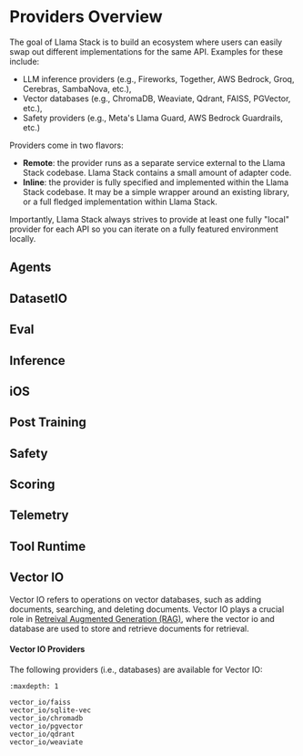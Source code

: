 # Providers Overview

The goal of Llama Stack is to build an ecosystem where users can easily swap out different implementations for the same API. Examples for these include:
- LLM inference providers (e.g., Fireworks, Together, AWS Bedrock, Groq, Cerebras, SambaNova, etc.),
- Vector databases (e.g., ChromaDB, Weaviate, Qdrant, FAISS, PGVector, etc.),
- Safety providers (e.g., Meta's Llama Guard, AWS Bedrock Guardrails, etc.)

Providers come in two flavors:
- **Remote**: the provider runs as a separate service external to the Llama Stack codebase. Llama Stack contains a small amount of adapter code.
- **Inline**: the provider is fully specified and implemented within the Llama Stack codebase. It may be a simple wrapper around an existing library, or a full fledged implementation within Llama Stack.

Importantly, Llama Stack always strives to provide at least one fully "local" provider for each API so you can iterate on a fully featured environment locally.

## Agents

## DatasetIO

## Eval

## Inference

## iOS

## Post Training

## Safety

## Scoring

## Telemetry

## Tool Runtime

## Vector IO

Vector IO refers to operations on vector databases, such as adding documents, searching, and deleting documents.
Vector IO plays a crucial role in [Retreival Augmented Generation (RAG)](../..//building_applications/rag), where the vector
io and database are used to store and retrieve documents for retrieval.

#### Vector IO Providers
The following providers (i.e., databases) are available for Vector IO:

```{toctree}
:maxdepth: 1

vector_io/faiss
vector_io/sqlite-vec
vector_io/chromadb
vector_io/pgvector
vector_io/qdrant
vector_io/weaviate
```
